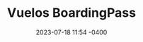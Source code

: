 ---
date: '2023-07-18 11:54 -0400'
featured: false
types:
  - Operadores
title: Vuelos BoardingPass
region: Nor-Oriental
state: Sucre
phone_number: +58 426 5203724
address: Caracas
website: boardingpass.network
facebook_user: tuboarding
twitter_user: tuboarding
instagram_user: tuboarding
services: 
  - Excursiones Locales
  - Guía Turística
services_extra: Comida
image: /assets/images/BP-300x300.jpg
---